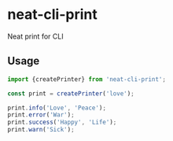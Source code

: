 # neat-cli-print
Neat print for CLI

## Usage

```javascript
import {createPrinter} from 'neat-cli-print';

const print = createPrinter('love');

print.info('Love', 'Peace');
print.error('War');
print.success('Happy', 'Life');
print.warn('Sick');
```